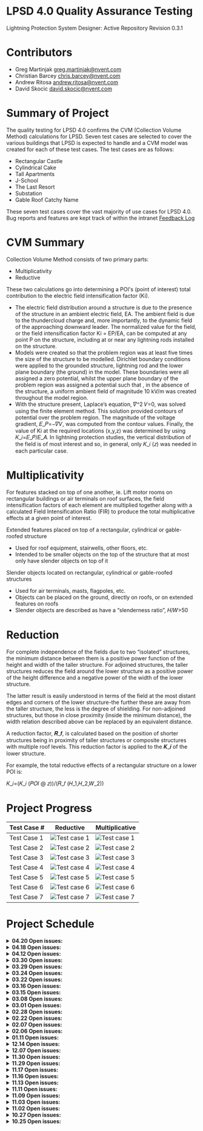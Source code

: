 # LPSD 4.0 Quality Assurance Testing
Lightning Protection System Designer: Active Repository
Revision 0.3.1

# Contributors
- Greg Martinjak <greg.martinjak@nvent.com>
- Christian Barcey <chris.barcey@nvent.com>
- Andrew Ritosa <andrew.ritosa@nvent.com>
- David Skocic <david.skocic@nvent.com>

# Summary of Project
The quality testing for LPSD 4.0 confirms the CVM (Collection Volume Method) calculations for LPSD.  Seven test cases are selected to cover the various buildings that LPSD is expected to handle and a CVM model was created for each of these test cases.  The test cases are as follows:

- Rectangular Castle
- Cylindrical Cake
- Tall Apartments
- J-School
- The Last Resort
- Substation
- Gable Roof Catchy Name

These seven test cases cover the vast majority of use cases for LPSD 4.0.
Bug reports and features are kept track of within the intranet [Feedback Log](https://nventco.sharepoint.com/sites/Web12/Teams1/EFS/E19_02/Shared%20Documents/Forms/AllItems.aspx?RootFolder=%2Fsites%2FWeb12%2FTeams1%2FEFS%2FE19%5F02%2FShared%20Documents%2FUser%20Acceptance%20Testing)

# CVM Summary
Collection Volume Method consists of two primary parts:
- Multiplicativity
- Reductive

These two calculations go into determining a POI's (point of interest) total contribution to the electric field intensification factor (Ki).
- The electric field distribution around a structure is due to the presence of the structure in an ambient electric field, EA. The ambient field is due to the thundercloud charge and, more importantly, to the dynamic field of the approaching downward leader. The normalized value for the field, or the field intensification factor Ki = EP/EA, can be computed at any point P on the structure, including at or near any lightning rods installed on the structure. 
- Models were created so that the problem region was at least five times the size of the structure to be modelled. Dirichlet boundary conditions were applied to the grounded structure, lightning rod and the lower plane boundary (the ground) in the model. These boundaries were all assigned a zero potential, whilst the upper plane boundary of the problem region was assigned a potential such that , in the absence of the structure, a uniform ambient field of magnitude 10 kV/m was created throughout the model region. 
- With the structure present, Laplace’s equation, 𝛻^2 𝑉=0, was solved using the finite element method. This solution provided contours of potential over the problem region. The magnitude of the voltage gradient, 𝐸_𝑃=−𝛻𝑉, was computed from the contour values. Finally, the value of Ki at the required locations (x,y,z) was determined by using 𝐾_𝑖=𝐸_𝑃/𝐸_𝐴. In lightning protection studies, the vertical distribution of the field is of most interest and so, in general, only 𝐾_𝑖 (𝑧) was needed in each particular case.

# Multiplicativity
For features stacked on top of one another, ie. Lift motor rooms on rectangular buildings or air terminals on roof surfaces, the field intensification factors of each element are multiplied together along with a calculated Field Intensification Ratio (FIR) to produce the total multiplicative effects at a given point of interest.

Extended features placed on top of a rectangular, cylindrical or gable-roofed structure
- Used for roof equipment, stairwells, other floors, etc. 
- Intended to be smaller objects on the top of the structure that at most only have slender objects on top of it

Slender objects located on rectangular, cylindrical or gable-roofed structures
- Used for air terminals, masts, flagpoles, etc.
- Objects can be placed on the ground, directly on roofs, or on extended features on roofs
- Slender objects are described as have a “slenderness ratio”,  𝐻/𝑊>50

# Reduction
For complete independence of the fields due to two “isolated” structures, the minimum distance between them is a positive power function of the height and width of the taller structure. For adjoined structures, the taller structures reduces the field around the lower structure as a positive power of the height difference and a negative power of the width of the lower structure. 

The latter result is easily understood in terms of the field at the most distant edges and corners of the lower structure-the further these are away from the taller structure, the less is the degree of shielding. For non-adjoined structures, but those in close proximity (inside the minimum distance), the width relation described above can be replaced by an equivalent distance.

A reduction factor, 𝑹_𝒇, is calculated based on the position of shorter structures being in proximity of taller structures or composite structures with multiple roof levels. This reduction factor is applied to the 𝑲_𝒊 of the lower structure.

For example, the total reductive effects of a rectangular structure on a lower POI is:

𝐾_𝑖=(𝐾_𝑖 (𝑃𝑂𝐼 @ 𝑧))/(𝑅_𝑓 (𝐻_1,𝐻_2,𝑊_2))

# Project Progress

| Test Case #  | Reductive | Multiplicative |
| ------------- | ------------- | ------------- |
| Test Case 1  | ![Test case 1](https://github.com/nventefs/LPSD/blob/main/Test%20Case%20-%201/TC1_Reductive_Chart.png?raw=true)  |![Test case 1](https://github.com/nventefs/LPSD/blob/main/Test%20Case%20-%201/TC1_Multiplicative_Chart.png?raw=true)
| Test Case 2  | ![Test case 2](https://github.com/nventefs/LPSD/blob/main/Test%20Case%20-%202/TC2_Reductive_Chart.png?raw=true)  |![Test case 2](https://github.com/nventefs/LPSD/blob/main/Test%20Case%20-%202/TC2_Multiplicative_Chart.png?raw=true)
| Test Case 3  | ![Test case 3](https://github.com/nventefs/LPSD/blob/main/Test%20Case%20-%203/TC3_Reductive_Chart.png?raw=true)  |![Test case 3](https://github.com/nventefs/LPSD/blob/main/Test%20Case%20-%203/TC3_Multiplicative_Chart.png?raw=true)
| Test Case 4  | ![Test case 4](https://github.com/nventefs/LPSD/blob/main/Test%20Case%20-%204/TC4_Reductive_Chart.png?raw=true)  |![Test case 4](https://github.com/nventefs/LPSD/blob/main/Test%20Case%20-%204/TC4_Multiplicative_Chart.png?raw=true)
| Test Case 5  | ![Test case 5](https://github.com/nventefs/LPSD/blob/main/Test%20Case%20-%205/TC5_Reductive_Chart.png?raw=true)  |![Test case 5](https://github.com/nventefs/LPSD/blob/main/Test%20Case%20-%205/TC5_Multiplicative_Chart.png?raw=true)
| Test Case 6  | ![Test case 6](https://github.com/nventefs/LPSD/blob/main/Test%20Case%20-%206/TC6_Reductive_Chart.png?raw=true)  |![Test case 6](https://github.com/nventefs/LPSD/blob/main/Test%20Case%20-%206/TC6_Multiplicative_Chart.png?raw=true)
| Test Case 7  | ![Test case 7](https://github.com/nventefs/LPSD/blob/main/Test%20Case%20-%207/TC7_Reductive_Chart.png?raw=true)  |![Test case 7](https://github.com/nventefs/LPSD/blob/main/Test%20Case%20-%207/TC7_Multiplicative_Chart.png?raw=true)

# Project Schedule


<details>
  <summary><b>04.20 Open issues:</b></summary>

### Test Case 7 Updates
- awaiting updates to test case 7 from graitec
- Received source code , reviewed, found issues, and sent over report
- Created POI report 04.19 (See TC7 POI Report 23.04.19.docx)

### Test Case 6 Multiplicative
- Finished updates to QA code and reran with 7 'non-compliant' points
- Wrote TC6F report (TC6F POI Report - 23.04.20) which found compliance with all 7 points
- Updated TC6 Multiplicative chart

</details>
<details>
  <summary><b>04.18 Open issues:</b></summary>

### Test Case 7 Updates
- awaiting updates to test case 7 from graitec
- asked for source code of CVMBase.cs, Carlo suggested sending over full backend code
- Ran compliance on push from 04.16 and added POI report 04.17 (See TC7 POI Report 23.04.17.docx)

</details>

<details>
  <summary><b>04.12 Open issues:</b></summary>

### Test Case 7 Updates
- awaiting updates to test case 7 from graitec

</details>
<details>
  <summary><b>03.30 Open issues:</b></summary>

### Test Case 7 Updates
- Ran compliance on push from 03.29 and added POI report (See TC7 POI Report 23.03.30.docx)

</details>
<details>
  <summary><b>03.29 Open issues:</b></summary>

### Test Case 7 Updates
- awaiting updates to test case 7 from graitec

</details>
<details>
  <summary><b>03.24 Open issues:</b></summary>

### Test Case 7 Updates
- Ran compliance on push from 03.23 and added POI report (See TC7 POI Report 23.03.24.docx)

</details>
<details>
  <summary><b>03.22 Open issues:</b></summary>

### Test Case 7 Updates
- awaiting updates to test case 7 from graitec

</details>

<details>
  <summary><b>03.16 Open issues:</b></summary>

### Test Case 7 Updates
- Ran compliance on push from 03.15 and added POI report (See TC7 POI Report 23.03.15.docx)

</details>
<details>
  <summary><b>03.15 Open issues:</b></summary>

### Test Case 7 Updates
- awaiting updates to test case 7 from graitec

</details>

<details>
  <summary><b>03.08 Open issues:</b></summary>

### Test Case 7 Updates
- awaiting updates to test case 7 from graitec

</details>

<details>
  <summary><b>03.01 Open issues:</b></summary>

### Test Case 7 Updates
- awaiting updates to test case 7 from graitec

</details>
<details>
  <summary><b>02.28 Open issues:</b></summary>

### Test Case 7 Updates
- Ran compliance on push from 02.27 and added POI report (See TC7 POI Report 23.02.28.docx)

</details>
<details>
  <summary><b>02.22 Open issues:</b></summary>

### Test Case 7 Updates
- awaiting updates to test case 7 from graitec

</details>

<details>
  <summary><b>02.07 Open issues:</b></summary>

### Rolling Sphere Method Improper Calculation
- Created new use case where RSM calculations are incorrect
- Added findings to feedback log and will present to Graitec on 02.08

</details>

<details>
  <summary><b>02.06 Open issues:</b></summary>

### Multiplicative - Test Case 7
- Determined two different formulas for passing height of a point to equation F
- Will need to determine which approach is the correct approach for passing height through to point F
- Determined incorrect application of Height to Equation F in excel spreadsheet where it utilized equation B which uses a different height

### Rolling Sphere Method Improper Calculation
- Verified that the calculations in the use-case that Ruud provided are correct
- Will need to ask for an additional use-case where the calculations are not correct to continue investigating this issue

</details>

<details>
  <summary><b>01.11 Open issues:</b></summary>
  
### Reductive/Multiplicative
- Reductive report completed and reviewed briefly with Graitec/ASTI
- Report to be sent for final approval
- Multiplicative report on-hold until bug fixes with multiplicative TC5, TC7
- TC6 multiplicative analysis needs updated code for multiple building influence calculations
- TC6 multiplicative analysis is currently being done manually in excel and may not be required for code updates
- Updated flowchart for multiplicative for gable roofs, finishing up some analysis before scheduling a meeting with Carlo & Ron to review

### Production SFDC issue
- We implemented suggested change but no change to SFDC//LPSD interaction

### Air terminal verification
- Code pushed to production, issue resolved

</details>

<details>
  <summary><b>12.14 Open issues:</b></summary>
  
### Reductive/Multiplicative
- Reductive report completed and reviewed briefly with Graitec/ASTI
- Report to be sent for final approval
- Multiplicative report on-hold until bug fixes with multiplicative TC5, TC7
- TC6 multiplicative analysis needs updated code for multiple building influence calculations
- TC6 multiplicative analysis is currently being done manually in excel and may not be required for code updates

### Air terminal verification
- Code pushed to production, issue resolved

</details>

<details>
  <summary><b>12.07 Open issues:</b></summary>

### Reductive/Multiplicative
- Reductive report completed and approved by nVent
- Multiplicative report in process
- Awaiting push for correction on extended points with awnings underneath
- Multiplicative report to be finalized after push and sent out for approval

### Air terminal verification
- Last step is to verify angle of protection and other air terminal values to finalize S3000 and provide approval for production

</details>

<details>
  <summary><b>11.30 Open issues:</b></summary>

### Reductive/Multiplicative
- Looks good at first glance
- Reductive report update by end of week
- Multiplicative review within 3 weeks

### Issue 204
- Issue resolved, the issue was a local hardware issue (Laptop non-functional)

## Other
- Bug in pulling in new components into the revit family folder
- Found components, terminals, bases that were unable to be found before

### Debug prompt
- Carlo implemented a debug prompt allowing for json data to be pulled instantly by the user
- CTRL+ALT+Q is the hotkey to get to the debug prompt

</details>
<details>
  <summary><b>11.29 Open issues:</b></summary>

### Minimum Width
- Carlo fixed minimum width calculations and verified every level for each project
- Carlo applied the proper sublevels to the seven test cases 

### Reductive/Multiplicative
- Ran through results from .json files sent by Carlo
- As a cursory glance there appears to be additional issues from the changes made that will need to be evaluated

</details>

<details>
  <summary><b>11.17 Open issues:</b></summary>

### Issue 193 [Feature]
- Meeting with Matt and Ruud to begin scope document
- Ruud to take the lead on determining the design guidelines per IEC 62305

### Issue 194
- Unable to acquire project # at the moment since LPSD login is down

### Issue 196 [Feature]
- Matt leading the design requirements for the metric template
- Scope document in progress

</details>

<details>
  <summary><b>11.16 Open issues:</b></summary>

### Issue 193 [Feature]
- Angle protection is resolved when using terminals, mesh protection is not resolved
- No analysis results on mesh when no terminals are used
- Angle protection is not resolved when not using terminals
- Mesh method was never setup for use with POIs
- Need to create SOW to add Mesh method analysis with the use of POIs
- The same analysis method should be included to the SOW for angle protection

### Issue 194 
- Ruud to send project # to Carlo for review
- Greg to send feedback log file to Carlo and highlight issue 194

### Issue 203 [Feature]
- Flyout sets default
- The initial settings greatly impact the analysis of the model
- SOW to be created to add a button/functionality 
- Hotfix to use new option functionality to change the analysis method

### minWidth
- Analyze form tool spheres need to be assigned to a level
- Vertical points will have levels again
- Boundary conditions will look for POIs at z<level_z

### User roles
- Role comes from BIM360
- Region will assign people to projects by default based on region
- Administrator role controls access in BIM360
- The role for external administrator doesn't exist
- The template does allow for various restrictions in BIM360
- "Customized Administrator Role"
- Logging in with Autodesk ID allows for restrictions

</details>

<details>
  <summary><b>11.13 Open issues:</b></summary>

    ### minWidth
    - Carlo sent a fix for minWidth including Test Case 2 with a fail-safe catch for infinite loops on the forge side
    - New minWidth issue found where levels are not including bounding boxes of levels above
    - Had phone call with Carlo and Ron to determine root cause and look at fixes
    - Possible issue with Equation 3: B or Equation 5: L
</details>

<details>
  <summary><b>11.11 Open issues:</b></summary>

### minWidth
- Carlo sent a fix for minWidth excluding Test Case 2 where there is a risk of an infinite loop

</details>
<details>
  <summary><b>11.09 Open issues:</b></summary>

### minWidth
- Carlo will determine next steps with minWidth

### Test Case 6F
- Reductive calculations accurate
- Multiplicative calculations 'accurate' but minWidth an issue

### Feedback Log
- Carlo to check Issue 197
- Carlo to check Issue 193
- Issues 199, 198 resolved
- Matt & Greg to follow up on Issues 192, 194

### SOW - LT Maintenance
- Sebastion to provide starting location for Long Term Maintenance Support

</details>

<details>
  <summary><b>11.03 Open issues:</b></summary>

### minWidth
- Found major bug with determining minWidth that prevents proper multiplicative calculations
- Reached out to ASTI/Graitec and asked for a phone call

### Test Case 6F
- Multiplicative calculation issue resolved
- minWidth issue opened

</details>

<details>
  <summary><b>11.02 Open issues:</b></summary>

### Test Case 6F
- .JSON file received and analyzed
- Reductive and multiplicative charts to be created
- Issue with Greg's multiplicative calculation needs to be resolved

### Issue 194
- Carlo wants to look into this more
- Graitec was added to the project

### Issue 199
- Graitec/ASTI explained that if you zoom in, you can see that the ridge-line to the left of the terminal is showing red
- Root cause found to be that POIs were not placed in the proper locations
- End result was confirmed

### Multiplicative General
- Greg working on resolving code issues in calculating Multiplicative on our side

### Other
- Graitec/ASTI working on new update

</details>
<details>
  <summary><b>10.27 Open issues:</b></summary>

### Test Case 6F
- Carlo provided new code to allow for TC6F to run
- TC6F has been ran and I need to request JSON file from Carlo

### Layer Visibility
- This issue appears resolved as of last push

### Multiplicative
- Greg has worked through all multiplicative values from JSON files on TC1-TC7 excluding 6
- There appears to be some issues on TC7 with the multiplicative flowchart
- There appears to be some issues on TC2 with the cylindrical calculations

</details>

<details>
  <summary><b>10.25 Open issues:</b></summary>

### Test Case 6F
- Model is uploaded and active
- POIs are placed on model
- Model is analyzed
- Analysis is not correct and needs attention
- Email sent to Carlo explaining the issue
- Carlo hasn't looked at the air terminals not providing a CV

### Layer Visibility
- Carlo figured out a primary issue for layers bypassing the visibility toggle when regenerating
- The issue is expected to be resolved by 11.02

### Multiplicative
- Greg is working through multiplicative analysis of all test cases
- All multiplicative test cases are expected to be analyzed by end of this week

</details>